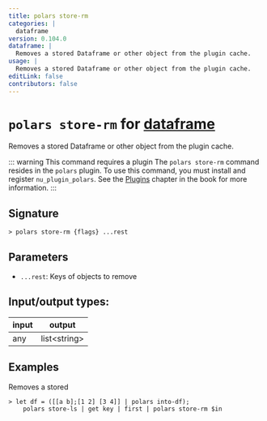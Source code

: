 ```yaml
---
title: polars store-rm
categories: |
  dataframe
version: 0.104.0
dataframe: |
  Removes a stored Dataframe or other object from the plugin cache.
usage: |
  Removes a stored Dataframe or other object from the plugin cache.
editLink: false
contributors: false
---
```

<!-- This file is automatically generated. Please edit the command in https://github.com/nushell/nushell instead. -->

# `polars store-rm` for [dataframe](/commands/categories/dataframe.md)

<div class='command-title'>Removes a stored Dataframe or other object from the plugin cache.</div>

::: warning This command requires a plugin
The `polars store-rm` command resides in the `polars` plugin.
To use this command, you must install and register `nu_plugin_polars`.
See the [Plugins](/book/plugins.html) chapter in the book for more information.
:::


## Signature

```> polars store-rm {flags} ...rest```

## Parameters

 -  `...rest`: Keys of objects to remove


## Input/output types:

| input | output       |
| ----- | ------------ |
| any   | list\<string\> |
## Examples

Removes a stored
```nu
> let df = ([[a b];[1 2] [3 4]] | polars into-df);
    polars store-ls | get key | first | polars store-rm $in

```
